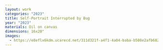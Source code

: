 ```yaml
---
layout: work
categories: "2023"
title: Self-Portrait Interrupted by Bug
year: "2023"
materials: Oil on canvas
dimensions: 16x20"
images:
  - https://e8eflx6kdm.ucarecd.net/311d321f-a4f1-4a04-baba-b508e2afb602/-/resize/2400/-/quality/lightest/-/format/auto/
---
```

